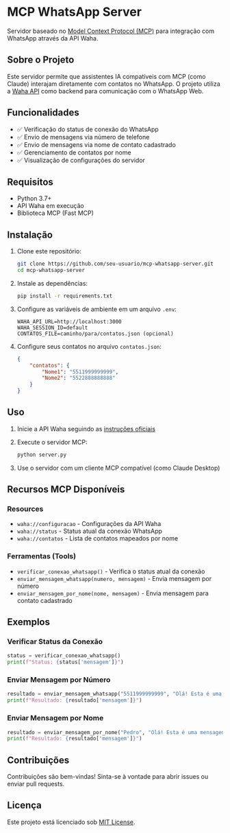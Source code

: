 # MCP WhatsApp Server

Servidor baseado no [Model Context Protocol (MCP)](https://modelcontextprotocol.io/) para integração com WhatsApp através da API Waha.

## Sobre o Projeto

Este servidor permite que assistentes IA compatíveis com MCP (como Claude) interajam diretamente com contatos no WhatsApp. O projeto utiliza a [Waha API](https://github.com/wppconnect-team/wa-js) como backend para comunicação com o WhatsApp Web.

## Funcionalidades

- ✅ Verificação do status de conexão do WhatsApp
- ✅ Envio de mensagens via número de telefone
- ✅ Envio de mensagens via nome de contato cadastrado
- ✅ Gerenciamento de contatos por nome
- ✅ Visualização de configurações do servidor

## Requisitos

- Python 3.7+
- API Waha em execução
- Biblioteca MCP (Fast MCP)

## Instalação

1. Clone este repositório:
   ```bash
   git clone https://github.com/seu-usuario/mcp-whatsapp-server.git
   cd mcp-whatsapp-server
   ```

2. Instale as dependências:
   ```bash
   pip install -r requirements.txt
   ```

3. Configure as variáveis de ambiente em um arquivo `.env`:
   ```
   WAHA_API_URL=http://localhost:3000
   WAHA_SESSION_ID=default
   CONTATOS_FILE=caminho/para/contatos.json (opcional)
   ```

4. Configure seus contatos no arquivo `contatos.json`:
   ```json
   {
       "contatos": {
           "Nome1": "5511999999999",
           "Nome2": "5522888888888"
       }
   }
   ```

## Uso

1. Inicie a API Waha seguindo as [instruções oficiais](https://github.com/wppconnect-team/wa-js)

2. Execute o servidor MCP:
   ```bash
   python server.py
   ```

3. Use o servidor com um cliente MCP compatível (como Claude Desktop)

## Recursos MCP Disponíveis

### Resources

- `waha://configuracao` - Configurações da API Waha
- `waha://status` - Status atual da conexão WhatsApp
- `waha://contatos` - Lista de contatos mapeados por nome

### Ferramentas (Tools)

- `verificar_conexao_whatsapp()` - Verifica o status atual da conexão
- `enviar_mensagem_whatsapp(numero, mensagem)` - Envia mensagem por número
- `enviar_mensagem_por_nome(nome, mensagem)` - Envia mensagem para contato cadastrado

## Exemplos

### Verificar Status da Conexão
```python
status = verificar_conexao_whatsapp()
print(f"Status: {status['mensagem']}")
```

### Enviar Mensagem por Número
```python
resultado = enviar_mensagem_whatsapp("5511999999999", "Olá! Esta é uma mensagem de teste.")
print(f"Resultado: {resultado['mensagem']}")
```

### Enviar Mensagem por Nome
```python
resultado = enviar_mensagem_por_nome("Pedro", "Olá! Esta é uma mensagem de teste.")
print(f"Resultado: {resultado['mensagem']}")
```

## Contribuições

Contribuições são bem-vindas! Sinta-se à vontade para abrir issues ou enviar pull requests.

## Licença

Este projeto está licenciado sob [MIT License](LICENSE). 